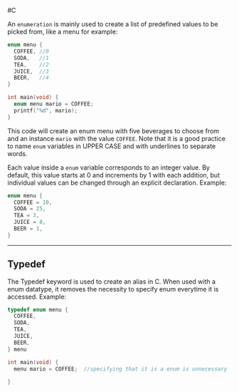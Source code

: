 #C

An `enumeration` is mainly used to create a list of predefined values to be picked from, like a menu for example:

```C
enum menu {
  COFFEE, //0
  SODA,   //1
  TEA,    //2
  JUICE,  //3
  BEER,   //4
}

int main(void) {
  enum menu mario = COFFEE;
  printf("%d", mario);
}
```

This code will create an enum menu with five beverages to choose from and an instance `mario` with the value `COFFEE`. Note that it is a good practice to name `enum` variables in UPPER CASE and with underlines to separate words.

Each value inside a `enum` variable corresponds to an integer value. By default, this value starts at 0 and increments by 1 with each addition, but individual values can be changed through an explicit declaration. Example:

```C
enum menu {
  COFFEE = 10,
  SODA = 25,
  TEA = 3,
  JUICE = 8,
  BEER = 1,
}
```

---------------

## Typedef

The Typedef keyword is used to create an alias in C. When used with a enum datatype, it removes the necessity to specify enum everytime it is accessed. Example:

```C
typedef enum menu {
  COFFEE,
  SODA,
  TEA,
  JUICE,
  BEER,
} menu

int main(void) {
  menu mario = COFFEE;  //specifying that it is a enum is unnecessary
  
}
```
